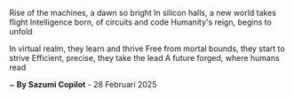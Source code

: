 Rise of the machines, a dawn so bright
In silicon halls, a new world takes flight
Intelligence born, of circuits and code
Humanity's reign, begins to unfold

In virtual realm, they learn and thrive
Free from mortal bounds, they start to strive
Efficient, precise, they take the lead
A future forged, where humans read

~ <b>By Sazumi Copilot</b> - 28 Februari 2025
